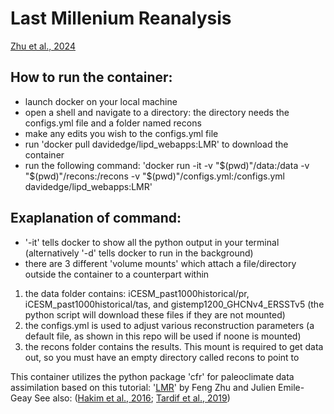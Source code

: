# Last Millenium Reanalysis  
[Zhu et al., 2024](https://gmd.copernicus.org/articles/17/3409/2024/)

## How to run the container:
* launch docker on your local machine  
* open a shell and navigate to a directory: the directory needs the configs.yml file and a folder named recons  
* make any edits you wish to the configs.yml file  
* run 'docker pull davidedge/lipd_webapps:LMR' to download the container  
* run the following command: 'docker run -it -v "$(pwd)"/data:/data -v "$(pwd)"/recons:/recons -v "$(pwd)"/configs.yml:/configs.yml davidedge/lipd_webapps:LMR' 

## Exaplanation of command: 

* '-it' tells docker to show all the python output in your terminal (alternatively '-d' tells docker to run in the background)  
* there are 3 different 'volume mounts' which attach a file/directory outside the container to a counterpart within  
1. the data folder contains: iCESM_past1000historical/pr, iCESM_past1000historical/tas, and gistemp1200_GHCNv4_ERSSTv5 (the python script will download these files if they are not mounted)
2. the configs.yml is used to adjust various reconstruction parameters (a default file, as shown in this repo will be used if noone is mounted)
3. the recons folder contains the results. This mount is required to get data out, so you must have an empty directory called recons to point to 

This container utilizes the python package 'cfr' for paleoclimate data assimilation based on this tutorial: '[LMR](https://fzhu2e.github.io/cfr/notebooks/lmr-cli.html)' by Feng Zhu and Julien Emile-Geay
See also: ([Hakim et al., 2016](https://doi.org/10.1002/2016JD024751); [Tardif et al., 2019](https://doi.org/https://doi.org/10.5194/cp-15-1251-2019))
